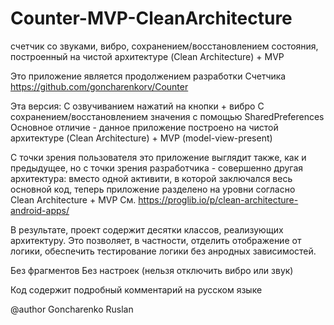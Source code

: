 # Counter-MVP-CleanArchitecture
счетчик со звуками, вибро, сохранением/восстановлением состояния, 
построенный на чистой архитектуре (Clean Architecture) + MVP

Это приложение является продолжением разработки Счетчика https://github.com/goncharenkorv/Counter

Эта версия: С озвучиванием нажатий на кнопки + вибро С сохранением/восстановлением значения с помощью SharedPreferences
Основное отличие - данное приложение построено на чистой архитектуре (Clean Architecture) + MVP (model-view-present)

С точки зрения пользователя это приложение выглядит также, как и предыдущее, 
но с точки зрения разработчика - совершенно другая архитектура:
вместо одной активити, в которой заключался весь основной код, теперь приложение разделено на уровни согласно  
Clean Architecture + MVP
См. https://proglib.io/p/clean-architecture-android-apps/

В результате, проект содержит десятки классов, реализующих архитектуру.
Это позволяет, в частности, отделить отображение от логики, обеспечить тестирование логики без анродных зависимостей.


Без фрагментов
Без настроек (нельзя отключить вибро или звук)

Код содержит подробный комментарий на русском языке

@author Goncharenko Ruslan
